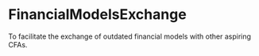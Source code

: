 # FinancialModelsExchange

To facilitate the exchange of outdated financial models with other aspiring CFAs.
